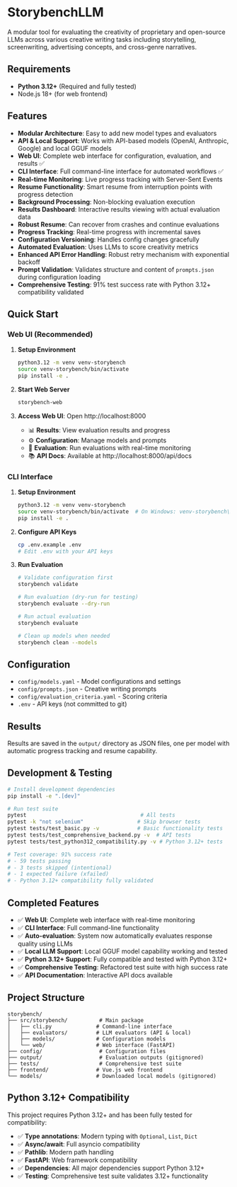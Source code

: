 # StorybenchLLM

A modular tool for evaluating the creativity of proprietary and open-source LLMs across various creative writing tasks including storytelling, screenwriting, advertising concepts, and cross-genre narratives.

## Requirements

- **Python 3.12+** (Required and fully tested)
- Node.js 18+ (for web frontend)

## Features

- **Modular Architecture**: Easy to add new model types and evaluators
- **API & Local Support**: Works with API-based models (OpenAI, Anthropic, Google) and local GGUF models
- **Web UI**: Complete web interface for configuration, evaluation, and results ✅
- **CLI Interface**: Full command-line interface for automated workflows ✅
- **Real-time Monitoring**: Live progress tracking with Server-Sent Events
- **Resume Functionality**: Smart resume from interruption points with progress detection
- **Background Processing**: Non-blocking evaluation execution
- **Results Dashboard**: Interactive results viewing with actual evaluation data
- **Robust Resume**: Can recover from crashes and continue evaluations
- **Progress Tracking**: Real-time progress with incremental saves
- **Configuration Versioning**: Handles config changes gracefully
- **Automated Evaluation**: Uses LLMs to score creativity metrics
- **Enhanced API Error Handling**: Robust retry mechanism with exponential backoff
- **Prompt Validation**: Validates structure and content of `prompts.json` during configuration loading
- **Comprehensive Testing**: 91% test success rate with Python 3.12+ compatibility validated

## Quick Start

### Web UI (Recommended)
1. **Setup Environment**
   ```bash
   python3.12 -m venv venv-storybench
   source venv-storybench/bin/activate
   pip install -e .
   ```

2. **Start Web Server**
   ```bash
   storybench-web
   ```

3. **Access Web UI**: Open http://localhost:8000
   - 📊 **Results**: View evaluation results and progress
   - ⚙️ **Configuration**: Manage models and prompts  
   - 🚀 **Evaluation**: Run evaluations with real-time monitoring
   - 📚 **API Docs**: Available at http://localhost:8000/api/docs

### CLI Interface
1. **Setup Environment**
   ```bash
   python3.12 -m venv venv-storybench
   source venv-storybench/bin/activate  # On Windows: venv-storybench\Scripts\activate
   pip install -e .
   ```

2. **Configure API Keys**
   ```bash
   cp .env.example .env
   # Edit .env with your API keys
   ```

3. **Run Evaluation**
   ```bash
   # Validate configuration first
   storybench validate
   
   # Run evaluation (dry-run for testing)
   storybench evaluate --dry-run
   
   # Run actual evaluation
   storybench evaluate
   
   # Clean up models when needed
   storybench clean --models
   ```

## Configuration

- `config/models.yaml` - Model configurations and settings
- `config/prompts.json` - Creative writing prompts
- `config/evaluation_criteria.yaml` - Scoring criteria
- `.env` - API keys (not committed to git)

## Results

Results are saved in the `output/` directory as JSON files, one per model with automatic progress tracking and resume capability.

## Development & Testing

```bash
# Install development dependencies
pip install -e ".[dev]"

# Run test suite
pytest                                    # All tests
pytest -k "not selenium"                 # Skip browser tests
pytest tests/test_basic.py -v            # Basic functionality tests
pytest tests/test_comprehensive_backend.py -v  # API tests
pytest tests/test_python312_compatibility.py -v # Python 3.12+ tests

# Test coverage: 91% success rate
# - 59 tests passing
# - 3 tests skipped (intentional)
# - 1 expected failure (xfailed)
# - Python 3.12+ compatibility fully validated
```

## Completed Features

- ✅ **Web UI**: Complete web interface with real-time monitoring
- ✅ **CLI Interface**: Full command-line functionality
- ✅ **Auto-evaluation**: System now automatically evaluates response quality using LLMs
- ✅ **Local LLM Support**: Local GGUF model capability working and tested
- ✅ **Python 3.12+ Support**: Fully compatible and tested with Python 3.12+
- ✅ **Comprehensive Testing**: Refactored test suite with high success rate
- ✅ **API Documentation**: Interactive API docs available

## Project Structure

```
storybench/
├── src/storybench/          # Main package
│   ├── cli.py              # Command-line interface
│   ├── evaluators/         # LLM evaluators (API & local)
│   ├── models/             # Configuration models
│   └── web/                # Web interface (FastAPI)
├── config/                  # Configuration files  
├── output/                  # Evaluation outputs (gitignored)
├── tests/                   # Comprehensive test suite
├── frontend/               # Vue.js web frontend
└── models/                 # Downloaded local models (gitignored)
```

## Python 3.12+ Compatibility

This project requires Python 3.12+ and has been fully tested for compatibility:

- ✅ **Type annotations**: Modern typing with `Optional`, `List`, `Dict`
- ✅ **Async/await**: Full asyncio compatibility
- ✅ **Pathlib**: Modern path handling
- ✅ **FastAPI**: Web framework compatibility
- ✅ **Dependencies**: All major dependencies support Python 3.12+
- ✅ **Testing**: Comprehensive test suite validates 3.12+ functionality
